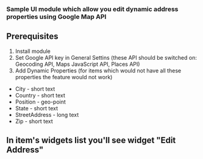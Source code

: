 ### Sample UI module which allow you edit dynamic address properties using Google Map API
## Prerequisites
1. Install module
2. Set Google API key in General Settins (these API should be switched on: Geocoding API, Maps JavaScript API, Places API)
3. Add Dynamic Properties (for items which would not have all these properties the feature would not work)
* City - short text
* Country - short text
* Position - geo-point
* State - short text
* StreetAddress - long text
* Zip - short text
## In item's widgets list you'll see widget "Edit Address"
